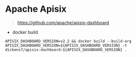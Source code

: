 # Apache Apisix

> https://github.com/apache/apisix-dashboard


- docker build

```shell
APISIX_DASHBOARD_VERSION=v2.2 && docker build --build-arg APISIX_DASHBOARD_VERSION=${APISIX_DASHBOARD_VERSION} -t dickens7/apisix-dashboard:${APISIX_DASHBOARD_VERSION} .
```